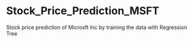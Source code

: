 # Stock_Price_Prediction_MSFT
Stock price prediction of Microsft Inc by training the data with Regression Tree
